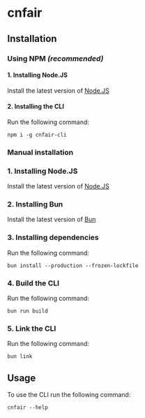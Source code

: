 # cnfair

## Installation

### Using NPM *(recommended)*

#### 1. Installing Node.JS
Install the latest version of [Node.JS](https://nodejs.org/en)

#### 2. Installing the CLI
Run the following command:

``npm i -g cnfair-cli``


### Manual installation

### 1. Installing Node.JS
Install the latest version of [Node.JS](https://nodejs.org/en)

### 2. Installing Bun
Install the latest version of [Bun](https://bun.sh/)

### 3. Installing dependencies
Run the following command:

``bun install --production --frozen-lockfile``

### 4. Build the CLI
Run the following command:

``bun run build``

### 5. Link the CLI
Run the following command:

``bun link``


## Usage
To use the CLI run the following command:

``cnfair --help``